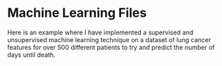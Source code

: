 # Machine Learning Files

Here is an example where I have implemented a supervised and unsupervised machine learning technique on a dataset of lung cancer features for over 500 different patients to try and predict the number of days until death.
